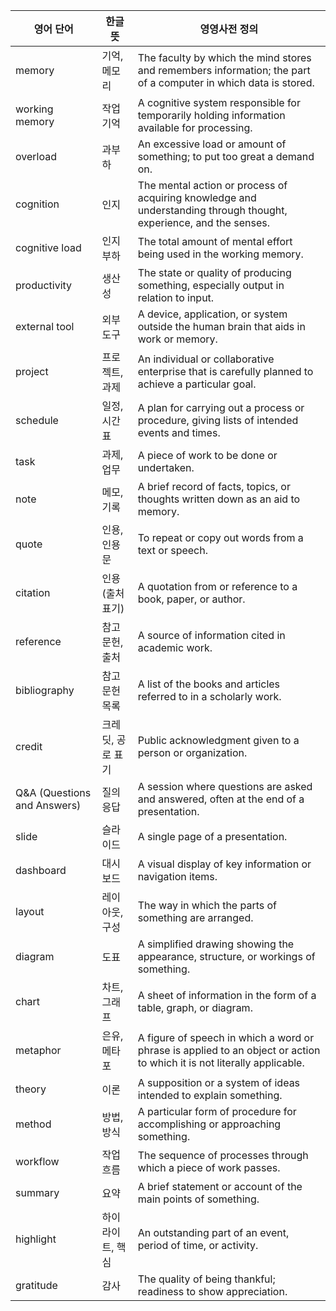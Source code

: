
| 영어 단어                        | 한글 뜻       | 영영사전 정의                                                                                                                 |
| ---------------------------- | ---------- | ----------------------------------------------------------------------------------------------------------------------- |
| memory                       | 기억, 메모리    | The faculty by which the mind stores and remembers information; the part of a computer in which data is stored.         |
| working memory               | 작업 기억      | A cognitive system responsible for temporarily holding information available for processing.                            |
| overload                     | 과부하        | An excessive load or amount of something; to put too great a demand on.                                                 |
| cognition                    | 인지         | The mental action or process of acquiring knowledge and understanding through thought, experience, and the senses.      |
| cognitive load               | 인지 부하      | The total amount of mental effort being used in the working memory.                                                     |
| productivity                 | 생산성        | The state or quality of producing something, especially output in relation to input.                                    |
| external tool                | 외부 도구      | A device, application, or system outside the human brain that aids in work or memory.                                   |
| project                      | 프로젝트, 과제   | An individual or collaborative enterprise that is carefully planned to achieve a particular goal.                       |
| schedule                     | 일정, 시간표    | A plan for carrying out a process or procedure, giving lists of intended events and times.                              |
| task                         | 과제, 업무     | A piece of work to be done or undertaken.                                                                               |
| note                         | 메모, 기록     | A brief record of facts, topics, or thoughts written down as an aid to memory.                                          |
| quote                        | 인용, 인용문    | To repeat or copy out words from a text or speech.                                                                      |
| citation                     | 인용(출처 표기)  | A quotation from or reference to a book, paper, or author.                                                              |
| reference                    | 참고문헌, 출처   | A source of information cited in academic work.                                                                         |
| bibliography                 | 참고 문헌 목록   | A list of the books and articles referred to in a scholarly work.                                                       |
| credit                       | 크레딧, 공로 표기 | Public acknowledgment given to a person or organization.                                                                |
| Q\&A (Questions and Answers) | 질의응답       | A session where questions are asked and answered, often at the end of a presentation.                                   |
| slide                        | 슬라이드       | A single page of a presentation.                                                                                        |
| dashboard                    | 대시보드       | A visual display of key information or navigation items.                                                                |
| layout                       | 레이아웃, 구성   | The way in which the parts of something are arranged.                                                                   |
| diagram                      | 도표         | A simplified drawing showing the appearance, structure, or workings of something.                                       |
| chart                        | 차트, 그래프    | A sheet of information in the form of a table, graph, or diagram.                                                       |
| metaphor                     | 은유, 메타포    | A figure of speech in which a word or phrase is applied to an object or action to which it is not literally applicable. |
| theory                       | 이론         | A supposition or a system of ideas intended to explain something.                                                       |
| method                       | 방법, 방식     | A particular form of procedure for accomplishing or approaching something.                                              |
| workflow                     | 작업 흐름      | The sequence of processes through which a piece of work passes.                                                         |
| summary                      | 요약         | A brief statement or account of the main points of something.                                                           |
| highlight                    | 하이라이트, 핵심  | An outstanding part of an event, period of time, or activity.                                                           |
| gratitude                    | 감사         | The quality of being thankful; readiness to show appreciation.                                                          |
